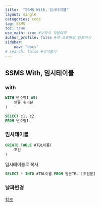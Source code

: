 ```yaml
---
title:  "SSMS With, 임시테이블"
layout: single
categories: code
tag: SSMS
toc: true
use_math: true #수학식 적용여부
author_profile: false #내 프로파일 안보이기
sidebar:
    nav: "docs" 
# search: false #검색불가
---
```


## SSMS With, 임시테이블
### with
```SQL
WITH 변수명1 AS(
    만들 퀴리문
)

SELECT c1, c2
FROM 변수명1
```

### 임시테이블
```SQL
CREATE TABLE #TBL이름(
    조건
)
```
임시테이블로 복사
```SQL
SELECT * INTO #TBL이름 FROM 원본TBL [조건문]
```
### 날짜변경
[참조](https://applejara.tistory.com/360)
